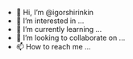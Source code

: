 - 👋 Hi, I’m @igorshirinkin
- 👀 I’m interested in ...
- 🌱 I’m currently learning ...
- 💞️ I’m looking to collaborate on ...
- 📫 How to reach me ...

<!---
igorshirinkin/igorshirinkin is a ✨ special ✨ repository because its `README.md` (this file) appears on your GitHub profile.
You can click the Preview link to take a look at your changes.
--->
